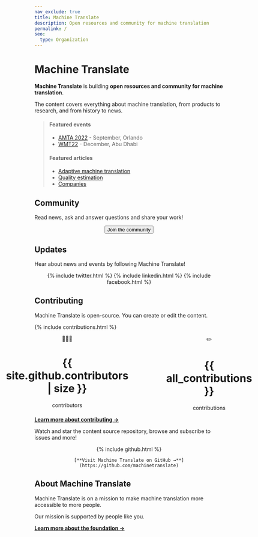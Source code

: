 ```yaml
---
nav_exclude: true
title: Machine Translate
description: Open resources and community for machine translation
permalink: /
seo:
  type: Organization
---
```


# Machine Translate

**Machine Translate** is building **open resources and community for machine translation**.

The content covers everything about machine translation, from products to research, and from history to news.

> #### Featured events
> - [AMTA 2022](/amta2022) - September, Orlando
> - [WMT22](/wmt22) - December, Abu Dhabi
> 
> #### Featured articles
> - [Adaptive machine translation](/customisation/adaptive.md)
> - [Quality estimation](/quality/quality-estimation.md)
> - [Companies](/industry/companies.md)


## Community

Read news, ask and answer questions and share your work!

<center>
  <button data-tf-slider="ndac7OIs" data-tf-width="550" data-tf-iframe-props="title=Machine Translate | Open resources and community for machine translation" data-tf-medium="snippet">
     Join the community
  </button>
</center>
<script src="//embed.typeform.com/next/embed.js"></script>


## Updates

Hear about news and events by following Machine Translate!

<center>
  <div class="social-links">
    {% include twitter.html %}
    {% include linkedin.html %}
    {% include facebook.html %}
  </div>
</center>

## Contributing

Machine Translate is open-source.
You can create or edit the content.

{% include contributions.html %}

<div style="display: flex; justify-content: center; gap: 20%;">
  <div>
    <center>
      👩🏻‍💻
      <h1>{{ site.github.contributors | size }}</h1>
      contributors
    </center>
  </div>
  <div>
    <center>
      ✏️
      <h1>{{ all_contributions }}</h1>
      contributions
    </center>
  </div>
</div>

[**Learn more about contributing →**](/contributing/contributing.md)

Watch and star the content source repository, browse and subscribe to issues and more!

<center>
  <div class="social-links">
    {% include github.html %}

    [**Visit Machine Translate on GitHub →**](https://github.com/machinetranslate)
  </div>
</center>


## About Machine Translate

Machine Translate is on a mission to make machine translation more accessible to more people.

Our mission is supported by people like you.

[**Learn more about the foundation →**](/about.md)
